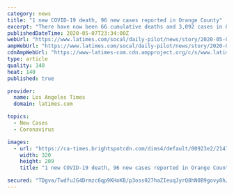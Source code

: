 ```yaml
---
category: news
title: "1 new COVID-19 death, 96 new cases reported in Orange County"
excerpt: "There have now been 66 cumulative deaths and 3,092 cases in Orange County due to COVID-19. The cases include 271 skilled nursing facility residents and 216 county jail inmates."
publishedDateTime: 2020-05-07T23:34:00Z
webUrl: "https://www.latimes.com/socal/daily-pilot/news/story/2020-05-07/1-new-covid-19-death-96-new-cases-reported-in-orange-county"
ampWebUrl: "https://www.latimes.com/socal/daily-pilot/news/story/2020-05-07/1-new-covid-19-death-96-new-cases-reported-in-orange-county?_amp=true"
cdnAmpWebUrl: "https://www-latimes-com.cdn.ampproject.org/c/s/www.latimes.com/socal/daily-pilot/news/story/2020-05-07/1-new-covid-19-death-96-new-cases-reported-in-orange-county?_amp=true"
type: article
quality: 140
heat: 140
published: true

provider:
  name: Los Angeles Times
  domain: latimes.com

topics:
  - New Cases
  - Coronavirus

images:
  - url: "https://ca-times.brightspotcdn.com/dims4/default/00923e2/2147483647/strip/true/crop/1882x1229+0+8/resize/320x209!/quality/90/?url=https%3A%2F%2Fcalifornia-times-brightspot.s3.amazonaws.com%2Fb5%2F47%2F21f7f94d4b88aceb424166be7741%2Ftn-photos-staff-s1-daily-pilot-535999-tn-dpt-me-laguna-beaches-reopen-15.jpg"
    width: 320
    height: 209
    title: "1 new COVID-19 death, 96 new cases reported in Orange County"

secured: "TDgva/TwdfuJG4Drmzc6qp9KHoKB/p3oss027haZIeuqJyrQ8hN0B9govy8h/rOIsymNBd1I7VAjhMtUNLRfPlNLcFCZ6X2RXRh7x38R3qvP+znSfkF0uPy74iI3mpgLCr7D+ASn6AXX5GZTUZS7ylCJGXB/hDss9HRSL083+nfHVSXQzgQPSDOqOgUrmPiRjv2XArypl0Jvp+xP2GKvH9KD69OzN0ZIqXGar9bze/YludsStph72yybAMgyGHZk1Y8K4+Q/iWvHUhVFXbDujwoJEtHMqBElvgSX9WpQ3DarhRTTf30Ezzg9JsPL5k7Z7MMUSKYQqlnHxMGZiIXP8nuNK/xygOzkZ17OWgl52R9ODBGfYOtEXcbfqPAVL7rTUF82/ID41u9c9a1EvRiiZ5hUb+m03L/qvxfIzYZthJujCAh0CvLEUBI1FcnX/smEDSbFN1AVltZGCI7KNHuOxxRj6RtTe3F50zXQKmHvvTg=;WUV5GzBJnFUeJAPEQHBQkQ=="
---
```


